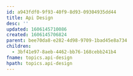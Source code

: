 ```yaml
---
id: a943fdf0-9f93-40f9-8d93-09304935dd44
title: Api Design
desc: ''
updated: 1606145710086
created: 1606145706824
parent: bee70da8-e282-4d98-9709-1bad45e8a734
children:
  - 3bf41e97-8aeb-4462-bb76-168cebb241b4
fname: topics.api-design
hpath: topics.api-design
---
```




